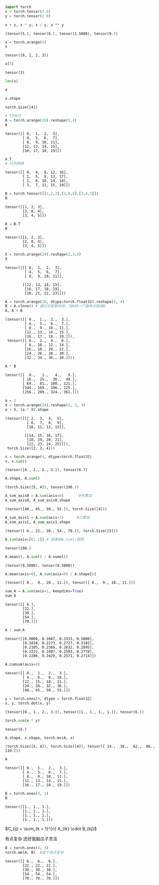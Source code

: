 ```python
import torch 
x = torch.tensor(3.0)
y = torch.tensor(2.0)

x + y, x * y, x / y, x ** y

```




    (tensor(5.), tensor(6.), tensor(1.5000), tensor(9.))




```python
x = torch.arange(4)
x
```




    tensor([0, 1, 2, 3])




```python
x[3]

```




    tensor(3)




```python
len(x)
```




    4




```python
x.shape
```




    torch.Size([4])




```python
# 5列4行
A = torch.arange(20).reshape(5,4)
A
```




    tensor([[ 0,  1,  2,  3],
            [ 4,  5,  6,  7],
            [ 8,  9, 10, 11],
            [12, 13, 14, 15],
            [16, 17, 18, 19]])




```python
A.T  
# 行列转换
```




    tensor([[ 0,  4,  8, 12, 16],
            [ 1,  5,  9, 13, 17],
            [ 2,  6, 10, 14, 18],
            [ 3,  7, 11, 15, 19]])




```python
B = torch.tensor([[1,2,3],[2,0,4],[3,4,5]])
B
```




    tensor([[1, 2, 3],
            [2, 0, 4],
            [3, 4, 5]])




```python
B = B.T
B

```




    tensor([[1, 2, 3],
            [2, 0, 4],
            [3, 4, 5]])




```python
X = torch.arange(24).reshape(2,3,4)
X
```




    tensor([[[ 0,  1,  2,  3],
             [ 4,  5,  6,  7],
             [ 8,  9, 10, 11]],
    
            [[12, 13, 14, 15],
             [16, 17, 18, 19],
             [20, 21, 22, 23]]])




```python
A = torch.arange(20, dtype=torch.float32).reshape(5, 4)
B = A.clone() # 通过分配新内存，将A的一个副本分配给B
A, A + B
```




    (tensor([[ 0.,  1.,  2.,  3.],
             [ 4.,  5.,  6.,  7.],
             [ 8.,  9., 10., 11.],
             [12., 13., 14., 15.],
             [16., 17., 18., 19.]]),
     tensor([[ 0.,  2.,  4.,  6.],
             [ 8., 10., 12., 14.],
             [16., 18., 20., 22.],
             [24., 26., 28., 30.],
             [32., 34., 36., 38.]]))




```python
A * B
```




    tensor([[  0.,   1.,   4.,   9.],
            [ 16.,  25.,  36.,  49.],
            [ 64.,  81., 100., 121.],
            [144., 169., 196., 225.],
            [256., 289., 324., 361.]])




```python
a = 2
X = torch.arange(24).reshape(2, 3, 4)
a + X, (a * X).shape
```




    (tensor([[[ 2,  3,  4,  5],
              [ 6,  7,  8,  9],
              [10, 11, 12, 13]],
     
             [[14, 15, 16, 17],
              [18, 19, 20, 21],
              [22, 23, 24, 25]]]),
     torch.Size([2, 3, 4]))




```python
x = torch.arange(4, dtype=torch.float32)
x, x.sum()
```




    (tensor([0., 1., 2., 3.]), tensor(6.))




```python
A.shape, A.sum()
```




    (torch.Size([5, 4]), tensor(190.))




```python
A_sum_axis0 = A.sum(axis=0)       #列累加
A_sum_axis0, A_sum_axis0.shape
```




    (tensor([40., 45., 50., 55.]), torch.Size([4]))




```python
A_sum_axis1 = A.sum(axis=1)      #行累加
A_sum_axis1, A_sum_axis1.shape
```




    (tensor([ 6., 22., 38., 54., 70.]), torch.Size([5]))




```python
A.sum(axis=[0, 1]) # 结果和A.sum()相同
```




    tensor(190.)




```python
A.mean(), A.sum() / A.numel()
```




    (tensor(9.5000), tensor(9.5000))




```python
A.mean(axis=0), A.sum(axis=0) / A.shape[0]
```




    (tensor([ 8.,  9., 10., 11.]), tensor([ 8.,  9., 10., 11.]))




```python
sum_A = A.sum(axis=1, keepdims=True)
sum_A
```




    tensor([[ 6.],
            [22.],
            [38.],
            [54.],
            [70.]])




```python
A / sum_A
```




    tensor([[0.0000, 0.1667, 0.3333, 0.5000],
            [0.1818, 0.2273, 0.2727, 0.3182],
            [0.2105, 0.2368, 0.2632, 0.2895],
            [0.2222, 0.2407, 0.2593, 0.2778],
            [0.2286, 0.2429, 0.2571, 0.2714]])




```python
A.cumsum(axis=0)
```




    tensor([[ 0.,  1.,  2.,  3.],
            [ 4.,  6.,  8., 10.],
            [12., 15., 18., 21.],
            [24., 28., 32., 36.],
            [40., 45., 50., 55.]])




```python
y = torch.ones(4, dtype = torch.float32)
x, y, torch.dot(x, y)
```




    (tensor([0., 1., 2., 3.]), tensor([1., 1., 1., 1.]), tensor(6.))




```python
torch.sum(x * y)
```




    tensor(6.)




```python
A.shape, x.shape, torch.mv(A, x)
```




    (torch.Size([5, 4]), torch.Size([4]), tensor([ 14.,  38.,  62.,  86., 110.]))




```python
A

```




    tensor([[ 0.,  1.,  2.,  3.],
            [ 4.,  5.,  6.,  7.],
            [ 8.,  9., 10., 11.],
            [12., 13., 14., 15.],
            [16., 17., 18., 19.]])




```python
B = torch.ones(4, 3)
B
```




    tensor([[1., 1., 1.],
            [1., 1., 1.],
            [1., 1., 1.],
            [1., 1., 1.]])



$C_{ij} = \sum_{k = 1}^{n} A_{ik} \cdot B_{kj}$


有点复杂  还好我脑瓜子灵活


```python
B = torch.ones(4, 3)
torch.mm(A, B)  #这个有点复杂 
```




    tensor([[ 6.,  6.,  6.],
            [22., 22., 22.],
            [38., 38., 38.],
            [54., 54., 54.],
            [70., 70., 70.]])


